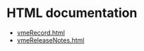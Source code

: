 # HTML documentation

* [vmeRecord.html](vmeRecord.md)
* [vmeReleaseNotes.html](vmeReleaseNotes.md)
